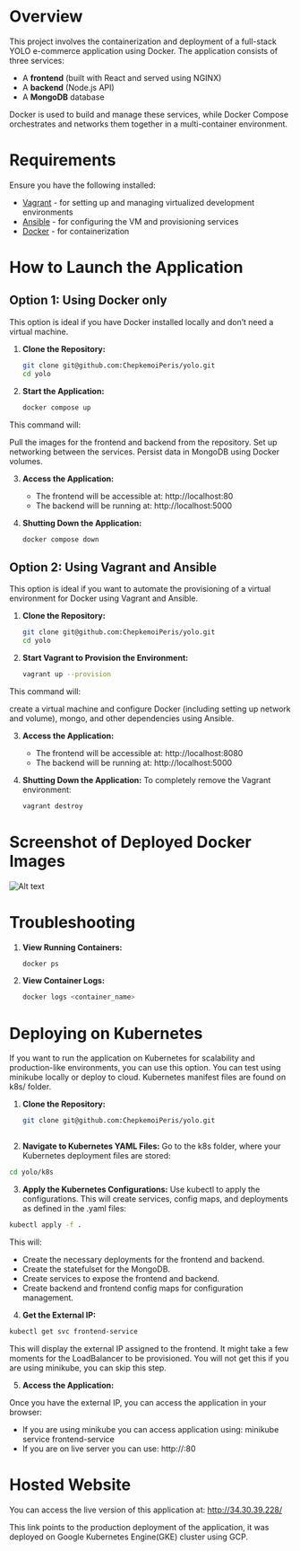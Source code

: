 # Overview

This project involves the containerization and deployment of a full-stack YOLO e-commerce application using Docker. The application consists of three services:
- A **frontend** (built with React and served using NGINX)
- A **backend** (Node.js API)
- A **MongoDB** database

Docker is used to build and manage these services, while Docker Compose orchestrates and networks them together in a multi-container environment.

# Requirements

Ensure you have the following installed:

- [Vagrant](https://www.vagrantup.com/downloads) - for setting up and managing virtualized development environments
- [Ansible](https://docs.ansible.com/ansible/latest/installation_guide/intro_installation.html) - for configuring the VM and provisioning services 
- [Docker](https://docs.docker.com/engine/install/) - for containerization

# How to Launch the Application
## Option 1: Using Docker only

This option is ideal if you have Docker installed locally and don’t need a virtual machine.

1. **Clone the Repository:**
   ```bash
   git clone git@github.com:ChepkemoiPeris/yolo.git
   cd yolo

2. **Start the Application:**
    ```bash
   docker compose up 

This command will:

Pull the images for the frontend and backend from the repository.
Set up networking between the services.
Persist data in MongoDB using Docker volumes.

3. **Access the Application:** 
    - The frontend will be accessible at: http://localhost:80
    - The backend will be running at: http://localhost:5000 

4. **Shutting Down the Application:** 
    ```bash
    docker compose down

## Option 2: Using Vagrant and Ansible

This option is ideal if you want to automate the provisioning of a virtual environment for Docker using Vagrant and Ansible.

1. **Clone the Repository:**
   ```bash
   git clone git@github.com:ChepkemoiPeris/yolo.git
   cd yolo

2. **Start Vagrant to Provision the Environment:**
    ```bash
   vagrant up --provision

This command will:

create a virtual machine and configure Docker (including setting up network and volume), mongo, and other dependencies using Ansible.

3. **Access the Application:** 
    - The frontend will be accessible at: http://localhost:8080
    - The backend will be running at: http://localhost:5000 

4. **Shutting Down the Application:** 
To completely remove the Vagrant environment:
    ```bash
    vagrant destroy

# Screenshot of Deployed Docker Images
![Alt text](image.png)
    
# Troubleshooting

1. **View Running Containers:**
    ```bash
   docker ps 

2. **View Container Logs:**
    ```bash
   docker logs <container_name> 


# Deploying on Kubernetes
If you want to run the application on Kubernetes for scalability and production-like environments, you can use this option. You can test using minikube locally or deploy to cloud.
Kubernetes manifest files are found on k8s/ folder.
1. **Clone the Repository:**
   ```bash
   git clone git@github.com:ChepkemoiPeris/yolo.git 
    
2. **Navigate to Kubernetes YAML Files:**
Go to the k8s folder, where your Kubernetes deployment files are stored:

```bash 
cd yolo/k8s 
```

3. **Apply the Kubernetes Configurations:**
Use kubectl to apply the configurations. This will create services, config maps, and deployments as defined in the .yaml files:
```bash
kubectl apply -f .
```
This will:

- Create the necessary deployments for the frontend and backend.
- Create the statefulset for the MongoDB.
- Create services to expose the frontend and backend.
- Create backend and frontend config maps for configuration management.

4. **Get the External IP:**
```bash
kubectl get svc frontend-service

```
This will display the external IP assigned to the frontend. It might take a few moments for the LoadBalancer to be provisioned. 
You will not get this if you are using minikube, you can skip this step.

5. **Access the Application:**

Once you have the external IP, you can access the application in your browser:

- If you are using minikube you can access application using: minikube service frontend-service
- If you are on live server you can use:  http://<external-ip>:80


# Hosted Website
You can access the live version of this application at: http://34.30.39.228/

This link points to the production deployment of the application, it was deployed on Google Kubernetes Engine(GKE) cluster using GCP.

